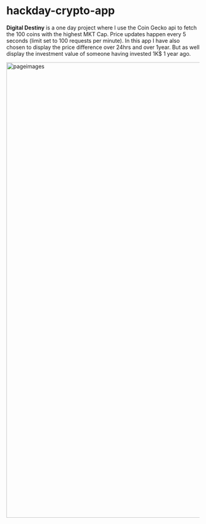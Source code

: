 # hackday-crypto-app

**Digital Destiny**
is a one day project where I use the Coin Gecko api to fetch the 100 coins with the highest MKT Cap. 
Price updates happen every 5 seconds (limit set to 100 requests per minute). 
In this app I have also chosen to display the price difference over 24hrs and over 1year. 
But as well display the investment value of someone having invested 1K$ 1 year ago.


<img width="1189" alt="pageimages" src="https://user-images.githubusercontent.com/59875556/101601823-66d9f000-39fd-11eb-80ba-ce7f6f4d8c73.png">
